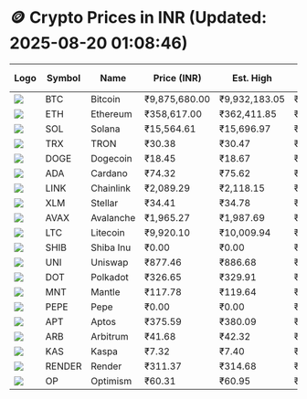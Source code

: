 # 🪙 Crypto Prices in INR (Updated: 2025-08-20 01:08:46)

| Logo | Symbol | Name       | Price (INR) | Est. High | Est. Low | Gross Profit | Fees | Net Profit | ROI % |
|------|--------|------------|-------------|-----------|----------|---------------|------|-------------|--------|
| ![](https://coin-images.coingecko.com/coins/images/1/large/bitcoin.png?1696501400) | BTC    | Bitcoin    | ₹9,875,680.00 | ₹9,932,183.05 | ₹9,819,176.95 | ₹1,150.87 | ₹200.00 | ₹950.87 | 0.95% |
| ![](https://coin-images.coingecko.com/coins/images/279/large/ethereum.png?1696501628) | ETH    | Ethereum   | ₹358,617.00 | ₹362,411.85 | ₹354,822.15 | ₹2,139.02 | ₹200.00 | ₹1,939.02 | 1.94% |
| ![](https://coin-images.coingecko.com/coins/images/4128/large/solana.png?1718769756) | SOL    | Solana     | ₹15,564.61 | ₹15,696.97 | ₹15,432.25 | ₹1,715.39 | ₹200.00 | ₹1,515.39 | 1.52% |
| ![](https://coin-images.coingecko.com/coins/images/1094/large/tron-logo.png?1696502193) | TRX    | TRON       | ₹30.38 | ₹30.47 | ₹30.29 | ₹564.46 | ₹200.00 | ₹364.46 | 0.36% |
| ![](https://coin-images.coingecko.com/coins/images/5/large/dogecoin.png?1696501409) | DOGE   | Dogecoin   | ₹18.45 | ₹18.67 | ₹18.23 | ₹2,402.50 | ₹200.00 | ₹2,202.50 | 2.20% |
| ![](https://coin-images.coingecko.com/coins/images/975/large/cardano.png?1696502090) | ADA    | Cardano    | ₹74.32 | ₹75.62 | ₹73.02 | ₹3,570.43 | ₹200.00 | ₹3,370.43 | 3.37% |
| ![](https://coin-images.coingecko.com/coins/images/877/large/chainlink-new-logo.png?1696502009) | LINK   | Chainlink  | ₹2,089.29 | ₹2,118.15 | ₹2,060.43 | ₹2,801.80 | ₹200.00 | ₹2,601.80 | 2.60% |
| ![](https://coin-images.coingecko.com/coins/images/100/large/fmpFRHHQ_400x400.jpg?1735231350) | XLM    | Stellar    | ₹34.41 | ₹34.78 | ₹34.03 | ₹2,203.61 | ₹200.00 | ₹2,003.61 | 2.00% |
| ![](https://coin-images.coingecko.com/coins/images/12559/large/Avalanche_Circle_RedWhite_Trans.png?1696512369) | AVAX   | Avalanche  | ₹1,965.27 | ₹1,987.69 | ₹1,942.85 | ₹2,308.16 | ₹200.00 | ₹2,108.16 | 2.11% |
| ![](https://coin-images.coingecko.com/coins/images/2/large/litecoin.png?1696501400) | LTC    | Litecoin   | ₹9,920.10 | ₹10,009.94 | ₹9,830.26 | ₹1,827.82 | ₹200.00 | ₹1,627.82 | 1.63% |
| ![](https://coin-images.coingecko.com/coins/images/11939/large/shiba.png?1696511800) | SHIB   | Shiba Inu  | ₹0.00 | ₹0.00 | ₹0.00 | ₹1,845.50 | ₹200.00 | ₹1,645.50 | 1.65% |
| ![](https://coin-images.coingecko.com/coins/images/12504/large/uniswap-logo.png?1720676669) | UNI    | Uniswap    | ₹877.46 | ₹886.68 | ₹868.24 | ₹2,124.30 | ₹200.00 | ₹1,924.30 | 1.92% |
| ![](https://coin-images.coingecko.com/coins/images/12171/large/polkadot.png?1696512008) | DOT    | Polkadot   | ₹326.65 | ₹329.91 | ₹323.39 | ₹2,015.83 | ₹200.00 | ₹1,815.83 | 1.82% |
| ![](https://coin-images.coingecko.com/coins/images/30980/large/Mantle-Logo-mark.png?1739213200) | MNT    | Mantle     | ₹117.78 | ₹119.64 | ₹115.92 | ₹3,209.11 | ₹200.00 | ₹3,009.11 | 3.01% |
| ![](https://coin-images.coingecko.com/coins/images/29850/large/pepe-token.jpeg?1696528776) | PEPE   | Pepe       | ₹0.00 | ₹0.00 | ₹0.00 | ₹1,972.05 | ₹200.00 | ₹1,772.05 | 1.77% |
| ![](https://coin-images.coingecko.com/coins/images/26455/large/aptos_round.png?1696525528) | APT    | Aptos      | ₹375.59 | ₹380.09 | ₹371.09 | ₹2,424.47 | ₹200.00 | ₹2,224.47 | 2.22% |
| ![](https://coin-images.coingecko.com/coins/images/16547/large/arb.jpg?1721358242) | ARB    | Arbitrum   | ₹41.68 | ₹42.32 | ₹41.04 | ₹3,099.11 | ₹200.00 | ₹2,899.11 | 2.90% |
| ![](https://coin-images.coingecko.com/coins/images/25751/large/kaspa-icon-exchanges.png?1696524837) | KAS    | Kaspa      | ₹7.32 | ₹7.40 | ₹7.24 | ₹2,112.24 | ₹200.00 | ₹1,912.24 | 1.91% |
| ![](https://coin-images.coingecko.com/coins/images/11636/large/rndr.png?1696511529) | RENDER | Render     | ₹311.37 | ₹314.68 | ₹308.06 | ₹2,149.26 | ₹200.00 | ₹1,949.26 | 1.95% |
| ![](https://coin-images.coingecko.com/coins/images/25244/large/Optimism.png?1696524385) | OP     | Optimism   | ₹60.31 | ₹60.95 | ₹59.67 | ₹2,146.83 | ₹200.00 | ₹1,946.83 | 1.95% |
